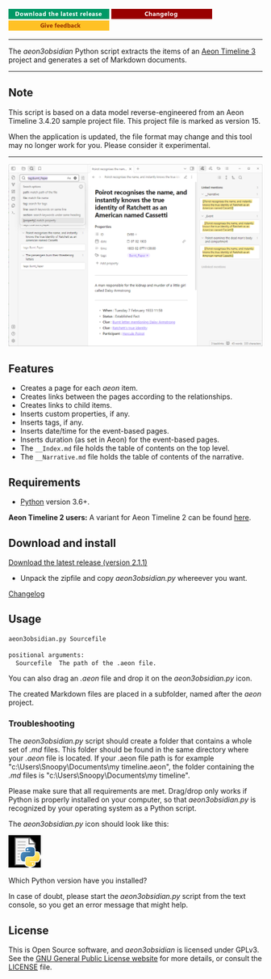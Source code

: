 [![Download the latest release](docs/img/download-button.png)](https://raw.githubusercontent.com/peter88213/aeon3obsidian/main/dist/aeon3obsidian_v2.1.1.zip)
[![Changelog](docs/img/changelog-button.png)](docs/changelog.md)
[![Give feedback](docs/img/feedback-button.png)](https://github.com/peter88213/aeon3obsidian/discussions)

---

The *aeon3obsidian* Python script extracts the items of an [Aeon Timeline 3](https://timeline.app/) 
project and generates a set of Markdown documents.

---

## Note

This script is based on a data model reverse-engineered from an Aeon Timeline 3.4.20 
sample project file. 
This project file is marked as version 15. 

When the application is updated, the file format may change and this tool 
may no longer work for you. Please consider it experimental.

---

![Screenshot](docs/Screenshots/screen01.png)

## Features

- Creates a page for each *aeon* item. 
- Creates links between the pages according to the relationships. 
- Creates links to child items. 
- Inserts custom properties, if any. 
- Inserts tags, if any. 
- Inserts date/time for the event-based pages. 
- Inserts duration (as set in Aeon) for the event-based pages. 
- The `__Index.md` file holds the table of contents on the top level. 
- The `__Narrative.md` file holds the table of contents of the narrative. 

## Requirements

- [Python](https://www.python.org/) version 3.6+.

**Aeon Timeline 2 users:** A variant for Aeon Timeline 2 can be found [here](https://peter88213.github.io/aeon2obsidian/).

## Download and install

[Download the latest release (version 2.1.1)](https://raw.githubusercontent.com/peter88213/aeon3obsidian/main/dist/aeon3obsidian_v2.1.1.zip)

- Unpack the zipfile and copy *aeon3obsidian.py* whereever you want.

[Changelog](docs/changelog.md)

## Usage

```
aeon3obsidian.py Sourcefile

positional arguments:
  Sourcefile  The path of the .aeon file.

```

You can also drag an *.aeon* file and drop it on the *aeon3obsidian.py* icon. 

The created Markdown files are placed in a subfolder, named after the *aeon* project.

### Troubleshooting

The *aeon3obsidian.py* script should create a folder that contains a whole set of *.md* files. This folder should be found in the same directory where your *.aeon* file is located. If your .aeon file path is for example "c:\Users\Snoopy\Documents\my timeline.aeon", the folder containing the *.md* files is "c:\Users\Snoopy\Documents\my timeline". 

Please make sure that all requirements are met. Drag/drop only works if Python is properly installed on your computer, so that *aeon3obsidian.py* is recognized by your operating system as a Python script. 

The *aeon3obsidian.py* icon should look like this: 

![Python script icon](docs/Screenshots/py.png)

Which Python version have you installed?

In case of doubt, please start the *aeon3obsidian.py* script from the text console, so you get an error message that might help.


## License

This is Open Source software, and *aeon3obsidian* is licensed under GPLv3. See the
[GNU General Public License website](https://www.gnu.org/licenses/gpl-3.0.en.html) for more
details, or consult the [LICENSE](https://github.com/peter88213/aeon3obsidian/blob/main/LICENSE) file.

